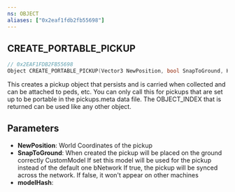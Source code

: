 ```yaml
---
ns: OBJECT
aliases: ["0x2eaf1fdb2fb55698"]
---
```

## CREATE_PORTABLE_PICKUP

```c
// 0x2EAF1FDB2FB55698
Object CREATE_PORTABLE_PICKUP(Vector3 NewPosition, bool SnapToGround, Hash modelHash);
```

This creates a pickup object that persists and is carried when collected and can be attached to peds, etc. You can only call this for pickups that are set up to be portable in the pickups.meta data file. The OBJECT_INDEX that is returned can be used like any other object.


## Parameters
* **NewPosition**: World Coordinates of the pickup
* **SnapToGround**: When created the pickup will be placed on the ground correctly CustomModel If set this model will be used for the pickup instead of the default one bNetwork If true, the pickup will be synced across the network. If false, it won't appear on other machines
* **modelHash**: 

